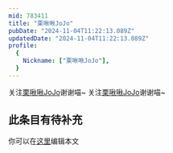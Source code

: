 ```yaml
---
mid: 783411
title: "栗啾啾JoJo"
pubDate: "2024-11-04T11:22:13.089Z"
updatedDate: "2024-11-04T11:22:13.089Z"
profile:
  {
    Nickname: ["栗啾啾JoJo"],
  }
---
```


关注[栗啾啾JoJo](https://space.bilibili.com/783411)谢谢喵~ 关注[栗啾啾JoJo](https://space.bilibili.com/783411)谢谢喵~

## 此条目有待补充
你可以在[这里](https://github.com/Yuhanawa/VTuber.ICU/edit/master/src/content/v/栗啾啾JoJo/index.md)编辑本文
